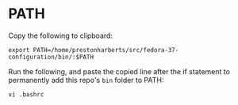 # PATH

Copy the following to clipboard:

```
export PATH=/home/prestonharberts/src/fedora-37-configuration/bin/:$PATH
```

Run the following, and paste the copied line after the if statement to permanently add this repo's `bin` folder to PATH:

```
vi .bashrc
```
